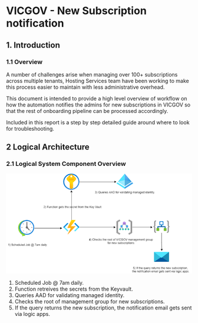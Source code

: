 # VICGOV - New Subscription notification
## 1. Introduction
### 1.1	Overview

A number of challenges arise when managing over 100+ subscriptions across multiple tenants, Hosting Services team have been working to make this process easier to maintain with less administrative overhead.

This document is intended to provide a high level overview of workflow on how the automation notifies the admins for new subscriptions in VICGOV so that the rest of onboarding pipeline can be processed accordingly.

Included in this report is a step by step detailed guide around where to look for troubleshooting.




## 2 Logical Architecture
### 2.1	Logical System Component Overview
![Figure 1: Logical Architecture Overview](./.images/workflow.png)
1. Scheduled Job @ 7am daily.
2. Function retreives the secrets from the Keyvault.
3. Queries AAD for validating managed identity.
4. Checks the root of management group for new subscriptions.
5. If the query returns the new subscription, the notification email gets sent via logic apps.